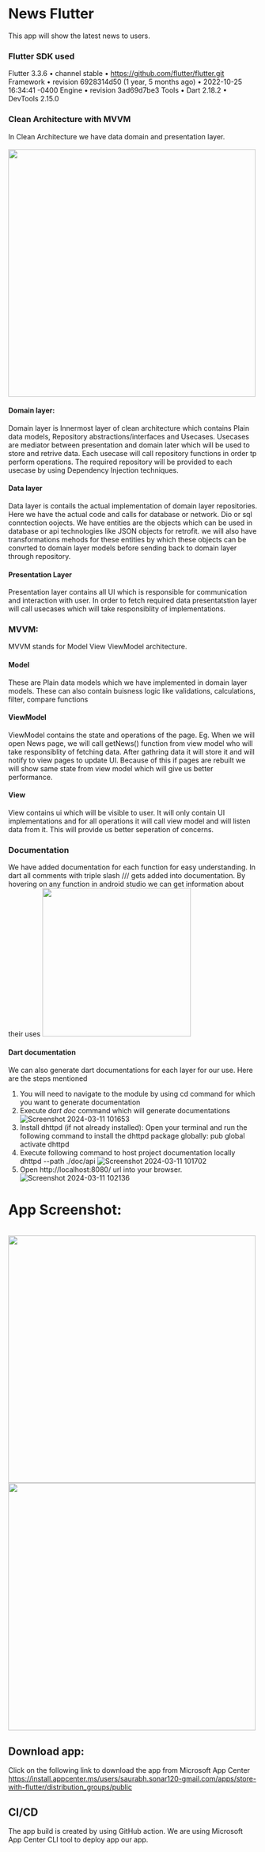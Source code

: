 # News Flutter

This app will show the latest news to users.

### Flutter SDK used

Flutter 3.3.6 • channel stable • https://github.com/flutter/flutter.git
Framework • revision 6928314d50 (1 year, 5 months ago) • 2022-10-25 16:34:41 -0400
Engine • revision 3ad69d7be3
Tools • Dart 2.18.2 • DevTools 2.15.0

### Clean Architecture with MVVM
In Clean Architecture we have data domain and presentation layer.
<br/><br/>
<img src="https://github.com/SaurabhS120/news_flutter/assets/70626113/1ec19f43-fa06-4171-9415-1c1cf07f3f25" width="500"/>
#### Domain layer:
Domain layer is Innermost layer of clean architecture which contains Plain data models, Repository abstractions/interfaces and Usecases.
Usecases are mediator between presentation and domain later which will be used to store and retrive data. Each usecase will call repository functions in order tp perform operations.
The required repository will be provided to each usecase by using Dependency Injection techniques.

#### Data layer
Data layer is contails the actual implementation of domain layer repositories. Here we have the actual code and calls for database or network. Dio or sql conntection oojects.
We have entities are the objects which can be used in database or api technologies like JSON objects for retrofit. we will also have transformations mehods for these entities by which these objects can be convrted to domain layer models before sending back to domain layer through repository.

#### Presentation Layer
Presentation layer contains all UI which is responsible for communication and interaction with user. In order to fetch required data presentatstion layer will call usecases which will take responsiblity of implementations. 

### MVVM:
MVVM stands for Model View ViewModel architecture.
#### Model
These are Plain data models which we have implemented in domain layer models. These can also contain buisness logic like validations, calculations, filter, compare functions
#### ViewModel
ViewModel contains the state and operations of the page. Eg. When we will open News page, we will call getNews() function from view model who will take responsiblity of fetching data. After gathring data it will store it and will notify to view pages to update UI. Because of this if pages are rebuilt we will show same state from view model which will give us better performance.
#### View
View contains ui which will be visible to user. It will only contain UI implementations and for all operations it will call view model and will listen data from it. This will provide us better seperation of concerns.

### Documentation
We have added documentation for each function for easy understanding.
In dart all comments with triple slash /// gets added into documentation.
By hovering on any function in android studio we can get information about their uses
<img src="https://github.com/SaurabhS120/news_flutter/assets/70626113/3e4f13f9-8e29-4b66-a474-746eae5e224c" width='300'/>

#### Dart documentation
We can also generate dart documentations for each layer for our use. Here are the steps mentioned
1. You will need to navigate to the module by using cd command for which you want to generate documentation
2. Execute *dart doc* command which will generate documentations
![Screenshot 2024-03-11 101653](https://github.com/SaurabhS120/news_flutter/assets/70626113/3116e63a-2c40-457e-bc09-ead2ec985fcb)
3. Install dhttpd (if not already installed):
Open your terminal and run the following command to install the dhttpd package globally:
pub global activate dhttpd
4. Execute following command to host project documentation locally
dhttpd --path ./doc/api
![Screenshot 2024-03-11 101702](https://github.com/SaurabhS120/news_flutter/assets/70626113/7b770b92-2810-41cd-9bce-7adf74f0a222)
5. Open http://localhost:8080/ url into your browser.
![Screenshot 2024-03-11 102136](https://github.com/SaurabhS120/news_flutter/assets/70626113/2d92e4e4-d205-4a5c-b91b-635ec2ee5fc5)

# App Screenshot:
<br>
<img src="https://github.com/SaurabhS120/news_flutter_presentation/assets/70626113/96a084c7-55ad-4b5f-9eec-a7902d5948f0" height=500/>
<img src="https://github.com/SaurabhS120/news_flutter_presentation/assets/70626113/dea4be3d-691c-4d58-8b38-7117d8f8effc" height=500/>

## Download app:
Click on the following link to download the app from Microsoft App Center <br/>
https://install.appcenter.ms/users/saurabh.sonar120-gmail.com/apps/store-with-flutter/distribution_groups/public

## CI/CD
The app build is created by using GitHub action. We are using Microsoft App Center CLI tool to deploy app our app.



